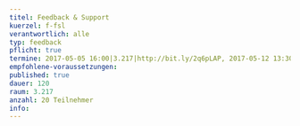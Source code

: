 ```yaml
---
titel: Feedback & Support
kuerzel: f-fsl
verantwortlich: alle
typ: feedback
pflicht: true
termine: 2017-05-05 16:00|3.217|http://bit.ly/2q6pLAP, 2017-05-12 13:30|3.217|http://bit.ly/2q8ehQc, 2017-05-12 16:00|3.217|http://bit.ly/2qfoKFT, 2017-05-18 14:00|3.217|http://bit.ly/2pee2n4, 2017-05-19 14:00|3.217|http://bit.ly/2qTpelC,  2017-05-26 15:00|folgt|http://bit.ly/2qChNSN, 2017-05-26 15:00|folgt|http://bit.ly/2rA5m7x, 2017-06-08 14:00, 2017-06-08 16:00, 2017-06-09 16:00, 2017-06-09 16:00
empfohlene-voraussetzungen: 
published: true
dauer: 120
raum: 3.217
anzahl: 20 Teilnehmer
info: 
---
```



